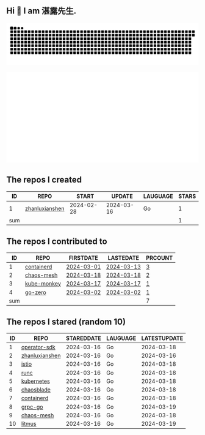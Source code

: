 ## Hi 👋 I am 湛露先生.
![github contribution grid snake animation](https://github.com/zhanluxianshen/zhanluxianshen/blob/output/github-contribution-grid-snake.svg)

![Metrics](https://github.com/zhanluxianshen/zhanluxianshen/blob/master/github-metrics.svg)

<!--START_SECTION:my_github-->
## The repos I created
| ID  |                                REPO                                |   START    |   UPDATE   | LAUGUAGE | STARS |
|-----|--------------------------------------------------------------------|------------|------------|----------|-------|
|   1 | [zhanluxianshen](https://github.com/zhanluxianshen/zhanluxianshen) | 2024-02-28 | 2024-03-16 | Go       |     1 |
| sum |                                                                    |            |            |          |     1 |

## The repos I contributed to
| ID  |                          REPO                          |                            FIRSTDATE                             |                            LASTEDATE                             |                                        PRCOUNT                                        |
|-----|--------------------------------------------------------|------------------------------------------------------------------|------------------------------------------------------------------|---------------------------------------------------------------------------------------|
|   1 | [containerd](https://github.com/containerd/containerd) | [2024-03-01](https://github.com/containerd/containerd/pull/9906) | [2024-03-13](https://github.com/containerd/containerd/pull/9961) | [3](https://github.com/containerd/containerd/pulls?q=is%3Apr+author%3Azhanluxianshen) |
|   2 | [chaos-mesh](https://github.com/chaos-mesh/chaos-mesh) | [2024-03-18](https://github.com/chaos-mesh/chaos-mesh/pull/4373) | [2024-03-18](https://github.com/chaos-mesh/chaos-mesh/pull/4373) | [2](https://github.com/chaos-mesh/chaos-mesh/pulls?q=is%3Apr+author%3Azhanluxianshen) |
|   3 | [kube-monkey](https://github.com/asobti/kube-monkey)   | [2024-03-17](https://github.com/asobti/kube-monkey/pull/262)     | [2024-03-17](https://github.com/asobti/kube-monkey/pull/262)     | [1](https://github.com/asobti/kube-monkey/pulls?q=is%3Apr+author%3Azhanluxianshen)    |
|   4 | [go-zero](https://github.com/zeromicro/go-zero)        | [2024-03-02](https://github.com/zeromicro/go-zero/pull/3955)     | [2024-03-02](https://github.com/zeromicro/go-zero/pull/3955)     | [1](https://github.com/zeromicro/go-zero/pulls?q=is%3Apr+author%3Azhanluxianshen)     |
| sum |                                                        |                                                                  |                                                                  |                                                                                     7 |

## The repos I stared (random 10)
| ID |                                REPO                                | STAREDDATE | LAUGUAGE | LATESTUPDATE |
|----|--------------------------------------------------------------------|------------|----------|--------------|
|  1 | [operator-sdk](https://github.com/operator-framework/operator-sdk) | 2024-03-16 | Go       | 2024-03-18   |
|  2 | [zhanluxianshen](https://github.com/zhanluxianshen/zhanluxianshen) | 2024-03-16 | Go       | 2024-03-16   |
|  3 | [istio](https://github.com/istio/istio)                            | 2024-03-16 | Go       | 2024-03-18   |
|  4 | [runc](https://github.com/opencontainers/runc)                     | 2024-03-16 | Go       | 2024-03-18   |
|  5 | [kubernetes](https://github.com/kubernetes/kubernetes)             | 2024-03-16 | Go       | 2024-03-18   |
|  6 | [chaosblade](https://github.com/chaosblade-io/chaosblade)          | 2024-03-16 | Go       | 2024-03-18   |
|  7 | [containerd](https://github.com/containerd/containerd)             | 2024-03-16 | Go       | 2024-03-18   |
|  8 | [grpc-go](https://github.com/grpc/grpc-go)                         | 2024-03-16 | Go       | 2024-03-19   |
|  9 | [chaos-mesh](https://github.com/chaos-mesh/chaos-mesh)             | 2024-03-16 | Go       | 2024-03-18   |
| 10 | [litmus](https://github.com/litmuschaos/litmus)                    | 2024-03-16 | Go       | 2024-03-19   |

<!--END_SECTION:my_github-->



